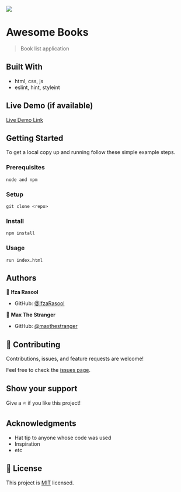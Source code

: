 ![](https://img.shields.io/badge/Microverse-blueviolet)

# Awesome Books

> Book list application

## Built With

- html, css, js
- eslint, hint, styleint

## Live Demo (if available)

[Live Demo Link](https://ifzarasool.github.io/AwesomeBooks-Single-Page-Website/)

## Getting Started

To get a local copy up and running follow these simple example steps.

### Prerequisites

`node and npm`

### Setup

`git clone <repo>`

### Install

`npm install`

### Usage

`run index.html`

## Authors

👤 **Ifza Rasool**

- GitHub: [@IfzaRasool](https://github.com/IfzaRasool)

👤 **Max The Stranger**

- GitHub: [@maxthestranger](https://github.com/maxthestranger)

## 🤝 Contributing

Contributions, issues, and feature requests are welcome!

Feel free to check the [issues page](../../issues/).

## Show your support

Give a ⭐️ if you like this project!

## Acknowledgments

- Hat tip to anyone whose code was used
- Inspiration
- etc

## 📝 License

This project is [MIT](./MIT.md) licensed.
